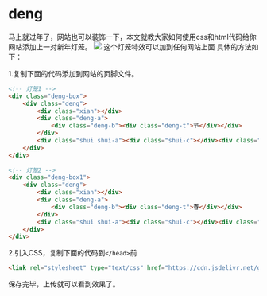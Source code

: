# deng
马上就过年了，网站也可以装饰一下，本文就教大家如何使用css和html代码给你网站添加上一对新年灯笼。
![](https://gitee.com/muzihuaner/huangeimages/raw/master/img/20210206210920.png)
这个灯笼特效可以加到任何网站上面
具体的方法如下：

1.复制下面的代码添加到网站的页脚文件。

```html
<!-- 灯笼1 -->
<div class="deng-box">
    <div class="deng">
        <div class="xian"></div>
        <div class="deng-a">
            <div class="deng-b"><div class="deng-t">节</div></div>
        </div>
        <div class="shui shui-a"><div class="shui-c"></div><div class="shui-b"></div></div>
    </div>
</div>
 
<!-- 灯笼2 -->
<div class="deng-box1">
    <div class="deng">
        <div class="xian"></div>
        <div class="deng-a">
            <div class="deng-b"><div class="deng-t">春</div></div>
        </div>
        <div class="shui shui-a"><div class="shui-c"></div><div class="shui-b"></div></div>
    </div>
</div>
```

2.引入CSS，复制下面的代码到```</head>```前

```html
<link rel="stylesheet" type="text/css" href="https://cdn.jsdelivr.net/gh/muzihuaner/deng@main/deng.css">
```
保存完毕，上传就可以看到效果了。
